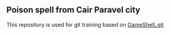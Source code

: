 ## Poison spell from Cair Paravel city

This repository is used for git training based on [GameShell_git](https://github.com/MKessar/GameShell_git)
